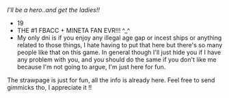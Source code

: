 *I'll be a hero..and get the ladies!!*
-  19
- THE #1 FBACC + MINETA FAN EVR!!! ^_^ 
- My only dni is if you enjoy any illegal age gap or incest ships or anything related to those things, I hate having to put that here but there's so many people like that on this game. In general though I'll just hide you if I have any problem with you, and you should do the same if you don't like me because I'm not going to argue, I'm just here for fun.

The strawpage is just for fun, all the info is already here. Feel free to send gimmicks tho, I appreciate it !!
